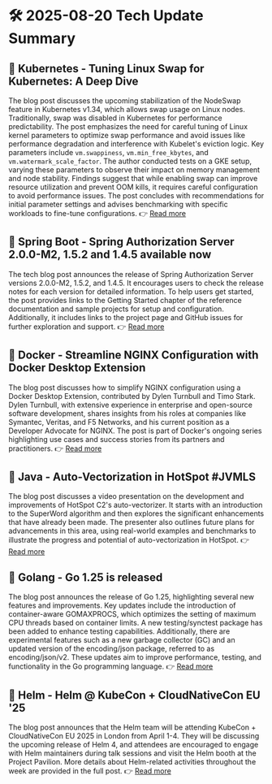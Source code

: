 # 🛠️ 2025-08-20 Tech Update Summary

## 🔹 Kubernetes - Tuning Linux Swap for Kubernetes: A Deep Dive
The blog post discusses the upcoming stabilization of the NodeSwap feature in Kubernetes v1.34, which allows swap usage on Linux nodes. Traditionally, swap was disabled in Kubernetes for performance predictability. The post emphasizes the need for careful tuning of Linux kernel parameters to optimize swap performance and avoid issues like performance degradation and interference with Kubelet's eviction logic. Key parameters include `vm.swappiness`, `vm.min_free_kbytes`, and `vm.watermark_scale_factor`. The author conducted tests on a GKE setup, varying these parameters to observe their impact on memory management and node stability. Findings suggest that while enabling swap can improve resource utilization and prevent OOM kills, it requires careful configuration to avoid performance issues. The post concludes with recommendations for initial parameter settings and advises benchmarking with specific workloads to fine-tune configurations.
👉 [Read more](https://kubernetes.io/blog/2025/08/19/tuning-linux-swap-for-kubernetes-a-deep-dive/)

## 🔹 Spring Boot - Spring Authorization Server 2.0.0-M2, 1.5.2 and 1.4.5 available now
The tech blog post announces the release of Spring Authorization Server versions 2.0.0-M2, 1.5.2, and 1.4.5. It encourages users to check the release notes for each version for detailed information. To help users get started, the post provides links to the Getting Started chapter of the reference documentation and sample projects for setup and configuration. Additionally, it includes links to the project page and GitHub issues for further exploration and support.
👉 [Read more](https://spring.io/blog/2025/08/19/spring-authorization-server-2-0-0-M2-1-5-2-and-1-4-5-available-now)

## 🔹 Docker - Streamline NGINX Configuration with Docker Desktop Extension
The blog post discusses how to simplify NGINX configuration using a Docker Desktop Extension, contributed by Dylen Turnbull and Timo Stark. Dylen Turnbull, with extensive experience in enterprise and open-source software development, shares insights from his roles at companies like Symantec, Veritas, and F5 Networks, and his current position as a Developer Advocate for NGINX. The post is part of Docker's ongoing series highlighting use cases and success stories from its partners and practitioners.
👉 [Read more](https://www.docker.com/blog/streamline-nginx-configuration-with-docker-desktop-extension/)

## 🔹 Java - Auto-Vectorization in HotSpot #JVMLS
The blog post discusses a video presentation on the development and improvements of HotSpot C2's auto-vectorizer. It starts with an introduction to the SuperWord algorithm and then explores the significant enhancements that have already been made. The presenter also outlines future plans for advancements in this area, using real-world examples and benchmarks to illustrate the progress and potential of auto-vectorization in HotSpot.
👉 [Read more](https://inside.java/2025/08/16/jvmls-hotspot-auto-vectorization/)

## 🔹 Golang - Go 1.25 is released
The blog post announces the release of Go 1.25, highlighting several new features and improvements. Key updates include the introduction of container-aware GOMAXPROCS, which optimizes the setting of maximum CPU threads based on container limits. A new testing/synctest package has been added to enhance testing capabilities. Additionally, there are experimental features such as a new garbage collector (GC) and an updated version of the encoding/json package, referred to as encoding/json/v2. These updates aim to improve performance, testing, and functionality in the Go programming language.
👉 [Read more](https://go.dev/blog/go1.25)

## 🔹 Helm - Helm @ KubeCon + CloudNativeCon EU '25
The blog post announces that the Helm team will be attending KubeCon + CloudNativeCon EU 2025 in London from April 1-4. They will be discussing the upcoming release of Helm 4, and attendees are encouraged to engage with Helm maintainers during talk sessions and visit the Helm booth at the Project Pavilion. More details about Helm-related activities throughout the week are provided in the full post.
👉 [Read more](https://helm.sh/blog/helm-at-kubecon-eu-25/)

